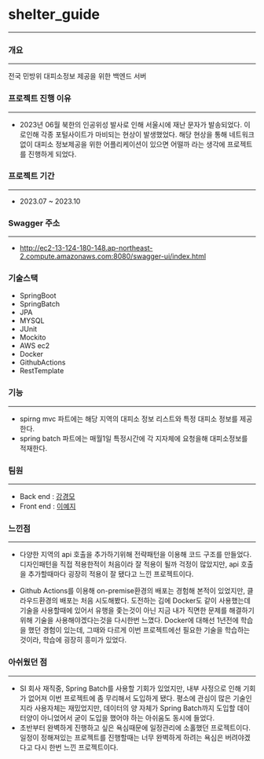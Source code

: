 # shelter_guide

---

### 개요

---

전국 민방위 대피소정보 제공을 위한 백엔드 서버

### 프로젝트 진행 이유

---

- 2023년 06월 북한의 인공위성 발사로 인해 서울시에 재난 문자가 발송되었다. 이로인해 각종 포털사이트가 마비되는 현상이 발생했었다. 해당 현상을 통해 네트워크 없이 대피소 정보제공을 위한 어플리케이션이 있으면 어떨까 라는 생각에 프로젝트를 진행하게 되었다. 

### 프로젝트 기간

---
- 2023.07 ~ 2023.10


### Swagger 주소

---
- http://ec2-13-124-180-148.ap-northeast-2.compute.amazonaws.com:8080/swagger-ui/index.html

### 기술스택

- SpringBoot
- SpringBatch
- JPA
- MYSQL
- JUnit
- Mockito
- AWS ec2
- Docker
- GithubActions
- RestTemplate

### 기능

---

- spirng mvc 파트에는 해당 지역의 대피소 정보 리스트와 특정 대피소 정보를 제공한다.
- spring batch 파트에는 매월1일 특정시간에 각 지자체에 요청을해 대피소정보를 적재한다.

### 팀원

---

- Back end : [강경모](https://github.com/SLCube/shelter_guide)
- Front end : [이예지](https://github.com/LYJr/shelter_guide_fe)

### 느낀점

---

- 다양한 지역의 api 호출을 추가하기위해 전략패턴을 이용해 코드 구조를 만들었다. 디자인패턴을 직접 적용한적이 처음이라 잘 적용이 될까 걱정이 많았지만, api 호출을 추가할때마다 굉장히 적용이 잘 됐다고 느낀 프로젝트이다.

- Github Actions를 이용해 on-premise환경의 배포는 경험해 본적이 있었지만, 클라우드환경의 배포는 처음 시도해봤다. 도전하는 김에 Docker도 같이 사용했는데 기술을 사용할때에 있어서 유행을 좇는것이 아닌 지금 내가 직면한 문제를 해결하기위해 기술을 사용해야겠다는것을 다시한번 느꼈다. Docker에 대해선 1년전에 학습을 했던 경험이 있는데, 그때와 다르게 이번 프로젝트에선 필요한 기술을 학습하는 것이라, 학습에 굉장히 흥미가 있었다.

### 아쉬웠던 점

---

- SI 회사 재직중, Spring Batch를 사용할 기회가 있었지만, 내부 사정으로 인해 기회가 없어져 이번 프로젝트에 좀 무리해서 도입하게 됐다. 평소에 관심이 많은 기술인지라 사용자체는 재밌었지만, 데이터의 양 자체가 Spring Batch까지 도입할 데이터양이 아니었어서 굳이 도입을 했어야 하는 아쉬움도 동시에 들었다.
- 초반부터 완벽하게 진행하고 싶은 욕심때문에 일정관리에 소홀했던 프로젝트이다. 일정이 정해져있는 프로젝트를 진행할때는 너무 완벽하게 하려는 욕심은 버려야겠다고 다시 한번 느낀 프로젝트이다.